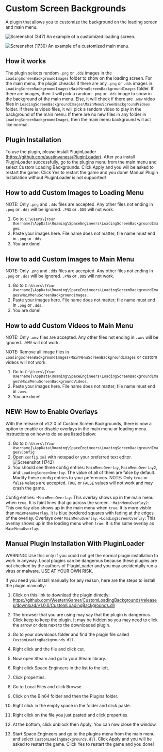 # Custom Screen Backgrounds

A plugin that allows you to customize the background on the loading screen and main menu.

![Screenshot (347)](https://user-images.githubusercontent.com/80211714/129464111-b359beb8-8993-400d-8d7b-e9d73e621780.png)
An example of a customized loading screen.

![Screenshot (1730)](https://user-images.githubusercontent.com/80211714/136678865-5035412d-26ae-4403-a0f2-b9f4989acbe7.png)
An example of a customized main menu.

## How it works

The plugin selects random `.png` or `.dds` images in the `LoadingScreenBackgroundImages` folder to show on the loading screen. For the main menu, the plugin cheacks if there are any `.png` or `.dds` images in `LoadingScreenBackgroundImages\MainMenuScreenBackgroundImages` folder. If there are images, then it will pick a random `.png` or `.dds` image to show in the background of the main menu. Else, it will check if there are `.wmv` video files in `LoadingScreenBackgroundImages\MainMenuScreenBackgroundVideos` folder. If there is video files, it will pick a random video to play in the background of the main menu. If there are no new files in any folder in `LoadingScreenBackgroundImages`, then the main menu background will act like normal.

## Plugin Installation
To use the plugin, please install PluginLoader (https://github.com/austinvaness/PluginLoader). After you install PluginLoader successfully, go to the plugins menu from the main menu and select Custom Loading Backgrounds. Click Apply and you will be asked to restart the game. Click Yes to restart the game and you done! Manual Plugin Installation without PluginLoader is not supported!

## How to add Custom Images to Loading Menu

NOTE: Only `.png` and `.dds` files are accepted. Any other files not ending in `.png` or `.dds` will be ignored. `.PNG` or `.DDS` will not work.

1. Go to `C:\Users\[Your Username]\AppData\Roaming\SpaceEngineers\LoadingScreenBackgroundImages`.
2. Paste your images here. File name does not matter; file name must end in `.png` or `.dds`.
3. You are done!

## How to add Custom Images to Main Menu

NOTE: Only `.png` and `.dds` files are accepted. Any other files not ending in `.png` or `.dds` will be ignored. `.PNG` or `.DDS` will not work.

1. Go to `C:\Users\[Your Username]\AppData\Roaming\SpaceEngineers\LoadingScreenBackgroundImages\MainMenuScreenBackgroundImages`.
2. Paste your images here. File name does not matter; file name must end in `.png` or `.dds`.
3. You are done!

## How to add Custom Videos to Main Menu

NOTE: Only `.wmv` files are accepted. Any other files not ending in `.wmv` will be ignored. `.WMV` will not work.

NOTE: Remove all image files in `LoadingScreenBackgroundImages\MainMenuScreenBackgroundImages` or custom videos will not work.

1. Go to `C:\Users\[Your Username]\AppData\Roaming\SpaceEngineers\LoadingScreenBackgroundImages\MainMenuScreenBackgroundVideos`.
2. Paste your images here. File name does not matter; file name must end in `.wmv`.
3. You are done!

## NEW: How to Enable Overlays

With the release of v1.2.0 of Custom Screen Backgrounds, there is now a option to enable or disable overlays in the main menu or loading menu. Instructions on how to do so are listed below:

1. Go to `C:\Users\[Your Username]\AppData\Roaming\SpaceEngineers\LoadingScreenBackgroundImages\Config`
2. Open `config.xml` with notepad or your preferred text editor.
![Screenshot (1742)](https://user-images.githubusercontent.com/80211714/136844661-68dd3c9f-701d-4db0-a052-6be29c49a62f.png)
3. You should see three config entries: `MainMenuOverlay`, `MainMenuOverlay2`, and `LoadingScreenOverlay`. The value of all of them are false by default. Modify these config entries to your peferences. NOTE: Only `true` or `false` values are accepted. `TRUE` or `FALSE` values will not work and may crash the game.

Config entries:
-`MainMenuOverlay`: This overlay shows up in the main menu when `true`. It is faint lines that go across the screen.
-`MainMenuOverlay2`: This overlay also shows up in the main menu when `true`. It is more visble than `MainMenuOverlay`. It is blue bordered squares with fading at the edges of the overlay. Overlays over `MainMenuOverlay`.
-`LoadingScreenOverlay`: This overlay shows up in the loading menu when `true`. It is the same overlay as `MainMenuOverlay`.

## Manual Plugin Installation With PluginLoader 

WARNING: Use this only if you could not get the normal plugin installation to work in anyway. Local plugins can be dangerous because these plugins are not checked by the authors of PluginLoader and you may accidentally run a virus or malware. USE AT YOUR OWN RISK.

If you need you install manually for any reason, here are the steps to install the plugin manually:

1. Click on this link to download the plugin directly: https://github.com/WesternGamer/CustomLoadingBackgrounds/releases/download/v1.0.0/CustomLoadingBackgrounds.dll

2. The browser that you are using may say that the plugin is dangerous. Click keep to keep the plugin. It may be hidden so you may need to click the arrow or dots next to the downloaded plugin.

3. Go to your downloads folder and find the plugin file called `CustomLoadingBackgrounds.dll`.

4. Right click and the file and click cut.

5. Now open Steam and go to your Steam library.

6. Right click Space Engineers in the list to the left.

7. Click properties.

9. Go to Local Files and click Browse.

10. Click on the Bin64 folder and then the Plugins folder.

11. Right click in the empty space in the folder and click paste.

12. Right click on the file you just pasted and click properties.

13. At the bottom, click unblock then Apply. You can now close the window.

15. Start Space Engineers and go to the plugins menu from the main menu and select `CustomLoadingBackgrounds.dll`. Click Apply and you will be asked to restart the game. Click Yes to restart the game and you done!



